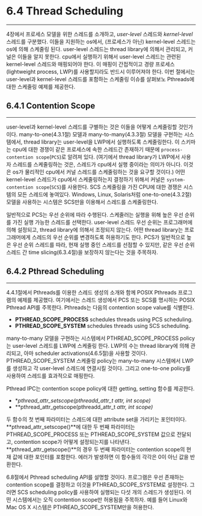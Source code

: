 # 6.4 Thread Scheduling
---

4장에서 프로세스 모델을 위한 스레드를 소개하고, *user-level* 스레드와 *kernel-level* 스레드를 구분했다. 이들을 지원하는 os에서, (프로세스가 아닌) kernel-level 스레드는 os에 의해 스케줄링 된다. user-level 스레드는 thread library에 의해서 관리되고, 커널은 이들을 알지 못한다. cpu에서 실행하기 위해서 user-level 스레드는 관련된 kernel-level 스레드와 매핑되어야 한다. 이 매핑이 간접적이고 경량 프로세스(lightweight process, LWP)를 사용할지라도 반드시 이루어져야 한다. 이번 절에서는 user-level과 kernel-level 스레드를 포함하는 스케줄링 이슈를 살펴보노 Pthreads에 대한 스케줄링 예제를 제공한다.

## 6.4.1 Contention Scope
---

user-level과 kernel-level 스레드를 구별하는 것은 이들을 어떻게 스케줄링할 것인가이다. many-to-one(4.3.1절) 모델과 many-to-many(4.3.3절) 모델을 구현하는 시스템에서, thread library는 user-level을 LWP에서 실행하도록 스케줄링한다. 이 스키마는 cpu에 대한 경쟁이 같은 프로세스에 속한 스레드간 존재하기 때문에 `process-contention scope`(`PCS`)로 알려져 있다. (여기에서 thread library가 LWP에서 사용자 스레드를 스케줄링하는 것은, 스레드가 cpu에서 실행 중이라는 의미가 아니다. 이것은 os가 물리적인 cpu에서 커널 스레드를 스케줄링하는 것을 요구할 것이다.) 어떤 kernel-level 스레드가 cpu에서 스케줄링하는지 결정하기 위해서 커널은 `system-contention scope`(`SCS`)를 사용한다. SCS 스케줄링을 가진 CPU에 대한 경쟁은 시스템의 모든 스레드에 놓여있다. Windows, Linux, Solaris처럼 one-to-one(4.3.2절) 모델을 사용하는 시스템은 SCS만을 이용해서 스레드를 스케줄링한다.

일반적으로 PCS는 우선 순위에 따라 수행된다. 스케줄러는 실행을 위해 높은 우선 순위를 가진 실행 가능한 스레드를 선택한다. user-level 스레드 우선 순위는 프로그래머에 의해 설정되고, thread library에 의해서 조정되지 않는다. 어떤 thread library는 프로그래머에게 스레드의 우선 순위를 변경하도록 허용하기도 한다. PCS가 일반적으로 높은 우선 순위 스레드를 따라, 현재 실행 중인 스레드를 선점할 수 있지만, 같은 우선 순위 스레드 간 time slicing(6.3.4절)을 보장하지 않는다는 것을 주목하자.

## 6.4.2 Pthread Scheduling
---

4.4.1절에서 Pthreads를 이용한 스레드 생성의 소개와 함께 POSIX Pthreads 프로그램의 예제를 제공했다. 여기에서는 스레드 생성에서 PCS 또는 SCS를 명시하는 POSIX Pthread API를 주목한다. Pthreads는 다음의 contention scope value를 식별한다.

* **PTHREAD_SCOPE_PROCESS** schedules threads using PCS scheduling.
* **PTHREAD_SCOPE_SYSTEM** schedules threads using SCS scheduling.

many-to-many 모델을 구현하는 시스템에서 PTHREAD_SCOPE_PROCESS policy는 user-level 스레드를 LWP에 스케줄링 한다. LWP의 수는 thread library에 의해 관리되고, 아마 scheduler activations(4.6.5절)을 사용할 것이다. PTHREAD_SCOPE_SYSTEM 스케줄링 policy는 many-to-many 시스템에서 LWP를 생성하고 각 user-level 스레드에 연결시킬 것이다. 그리고 one-to-one policy를 사용하여 스레드를 효과적으로 매핑한다.

Pthread IPC는 contention scope policy에 대한 getting, setting 함수를 제공한다.

* **pthread_attr_setscope(pthreadd_attr_t *attr, int scope)**
* **pthread_attr_getscope(pthreadd_attr_t *attr, int *scope)**

두 함수의 첫 번째 파라미터는 스레드에 대한 attribute set을 가리키는 포인터이다. **pthread_attr_setscope()**에 대한 두 번째 파라미터는 PTHREAD_SCOPE_PROCESS 또는 PTHREAD_SCOPE_SYSTEM 값으로 전달되고, contention scope가 어떻게 설정되는지를 나타낸다. **pthread_attr_getscope()**의 경우 두 번째 파라미터는 contention scope의 현재 값에 대한 포인터를 포함한다. 에러가 발생하면 이 함수들의 각각은 0이 아닌 값을 반환한다.

6.8절에서 Pthread scheduling API를 설명할 것이다. 프로그램은 우선 존재하는 contention scope를 결정하고 이것을 PTHREAD_SCOPE_SYSTEM로 설정한다. 그러면 SCS scheduling policy를 사용하여 실행되는 다섯 개의 스레드가 생성된다. 어떤 시스템에서는 오직 contention scope만 허용됨을 주목하자. 예를 들어 Linux와 Mac OS X 시스템은 PTHREAD_SCOPE_SYSTEM만을 허용한다.

